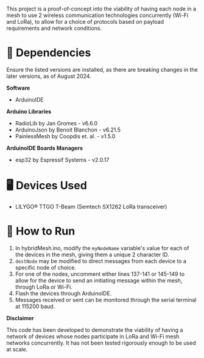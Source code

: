 This project is a proof-of-concept into the viability of having each node in a mesh to use 2 wireless communication technologies concurrently (Wi-Fi and LoRa), to allow for a choice of protocols based on payload requirements and network conditions.

# 🧱 Dependencies

Ensure the listed versions are installed, as there are breaking changes in the later versions, as of August 2024.

**Software**

* ArduinoIDE

**Arduino Libraries**

- RadioLib by Jan Gromes - v6.6.0
- ArduinoJson by Benoit Blanchon - v6.21.5
- PainlessMesh by Coopdis et. al. - v1.5.0

**ArduinoIDE Boards Managers**

- esp32 by Espressif Systems - v2.0.17

# 🖥️ Devices Used

- LILYGO® TTGO T-Beam (Semtech SX1262 LoRa transceiver)

# 🏁 How to Run

1. In hybridMesh.ino, modify the `myNodeName` variable's value for each of the devices in the mesh, giving them a unique 2 character ID.
2. `destNode` may be modified to direct messages from each device to a specific node of choice.
3. For one of the nodes, uncomment either lines 137-141 or 145-149 to allow for the device to send an initiating message within the mesh, through LoRa or Wi-Fi.
4. Flash the devices through ArduinoIDE.
5. Messages received or sent can be monitored through the serial terminal at 115200 baud.

**Disclaimer**

This code has been developed to demonstrate the viability of having a network of devices whose nodes participate in LoRa and Wi-Fi mesh networks concurrently. It has not been tested rigorously enough to be used at scale.
